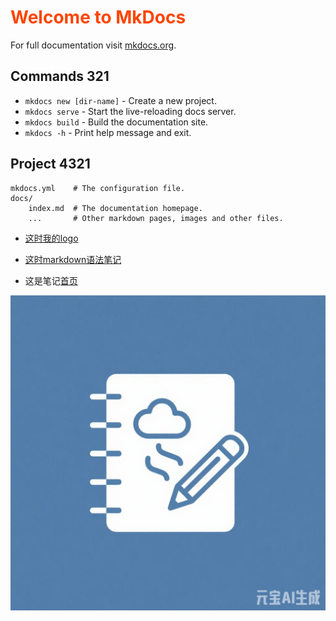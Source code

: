 # <span style="color:orangered;">Welcome to MkDocs</span>

For full documentation visit [mkdocs.org](https://www.mkdocs.org).

## Commands 321

* `mkdocs new [dir-name]` - Create a new project.
* `mkdocs serve` - Start the live-reloading docs server.
* `mkdocs build` - Build the documentation site.
* `mkdocs -h` - Print help message and exit.

## Project  4321

    mkdocs.yml    # The configuration file.
    docs/
        index.md  # The documentation homepage.
        ...       # Other markdown pages, images and other files.

- [这时我的logo](/images/1.png "logo")

- [这时markdown语法笔记](/page2/)

- 这是笔记[首页](/page2/#page2id1)

![我的logo](images/1.png "logo")
  
